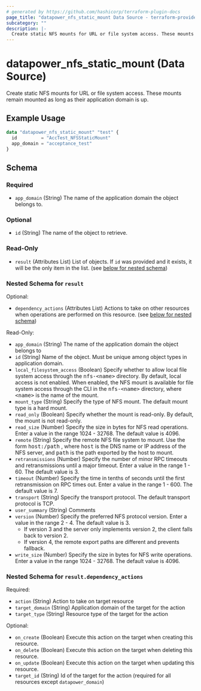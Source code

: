 ```yaml
---
# generated by https://github.com/hashicorp/terraform-plugin-docs
page_title: "datapower_nfs_static_mount Data Source - terraform-provider-datapower"
subcategory: ""
description: |-
  Create static NFS mounts for URL or file system access. These mounts remain mounted as long as their application domain is up.
---
```


# datapower_nfs_static_mount (Data Source)

Create static NFS mounts for URL or file system access. These mounts remain mounted as long as their application domain is up.

## Example Usage

```terraform
data "datapower_nfs_static_mount" "test" {
  id         = "AccTest_NFSStaticMount"
  app_domain = "acceptance_test"
}
```

<!-- schema generated by tfplugindocs -->
## Schema

### Required

- `app_domain` (String) The name of the application domain the object belongs to.

### Optional

- `id` (String) The name of the object to retrieve.

### Read-Only

- `result` (Attributes List) List of objects. If `id` was provided and it exists, it will be the only item in the list. (see [below for nested schema](#nestedatt--result))

<a id="nestedatt--result"></a>
### Nested Schema for `result`

Optional:

- `dependency_actions` (Attributes List) Actions to take on other resources when operations are performed on this resource. (see [below for nested schema](#nestedatt--result--dependency_actions))

Read-Only:

- `app_domain` (String) The name of the application domain the object belongs to
- `id` (String) Name of the object. Must be unique among object types in application domain.
- `local_filesystem_access` (Boolean) Specify whether to allow local file system access through the <tt>nfs-&lt;name></tt> directory. By default, local access is not enabled. When enabled, the NFS mount is available for file system access through the CLI in the <tt>nfs-&lt;name></tt> directory, where <tt>&lt;name></tt> is the name of the mount.
- `mount_type` (String) Specify the type of NFS mount. The default mount type is a hard mount.
- `read_only` (Boolean) Specify whether the mount is read-only. By default, the mount is not read-only.
- `read_size` (Number) Specify the size in bytes for NFS read operations. Enter a value in the range 1024 - 32768. The default value is 4096.
- `remote` (String) Specify the remote NFS file system to mount. Use the form <tt>host:/path</tt> , where <tt>host</tt> is the DNS name or IP address of the NFS server, and <tt>path</tt> is the path exported by the host to mount.
- `retransmissions` (Number) Specify the number of minor RPC timeouts and retransmissions until a major timeout. Enter a value in the range 1 - 60. The default value is 3.
- `timeout` (Number) Specify the time in tenths of seconds until the first retransmission on RPC times out. Enter a value in the range 1 - 600. The default value is 7.
- `transport` (String) Specify the transport protocol. The default transport protocol is TCP.
- `user_summary` (String) Comments
- `version` (Number) Specify the preferred NFS protocol version. Enter a value in the range 2 - 4. The default value is 3. <ul><li>If version 3 and the server only implements version 2, the client falls back to version 2.</li><li>If version 4, the remote export paths are different and prevents fallback.</li></ul>
- `write_size` (Number) Specify the size in bytes for NFS write operations. Enter a value in the range 1024 - 32768. The default value is 4096.

<a id="nestedatt--result--dependency_actions"></a>
### Nested Schema for `result.dependency_actions`

Required:

- `action` (String) Action to take on target resource
- `target_domain` (String) Application domain of the target for the action
- `target_type` (String) Resource type of the target for the action

Optional:

- `on_create` (Boolean) Execute this action on the target when creating this resource.
- `on_delete` (Boolean) Execute this action on the target when deleting this resource.
- `on_update` (Boolean) Execute this action on the target when updating this resource.
- `target_id` (String) Id of the target for the action (required for all resources except `datapower_domain`)
